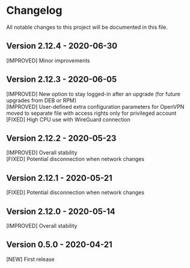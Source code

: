 # Changelog

All notable changes to this project will be documented in this file.

## Version 2.12.4 - 2020-06-30

[IMPROVED] Minor improvements  

## Version 2.12.3 - 2020-06-05

[IMPROVED] New option to stay logged-in after an upgrade (for future upgrades from DEB or RPM)  
[IMPROVED] User-defined extra configuration parameters for OpenVPN moved to separate file with access rights only for privileged account  
[FIXED] High CPU use with WireGuard connection  

## Version 2.12.2 - 2020-05-23

[IMPROVED] Overall stability  
[FIXED] Potential disconnection when network changes  

## Version 2.12.1 - 2020-05-21

[FIXED] Potential disconnection when network changes  

## Version 2.12.0 - 2020-05-14

[IMPROVED] Overall stability  

## Version 0.5.0 - 2020-04-21

[NEW] First release  
